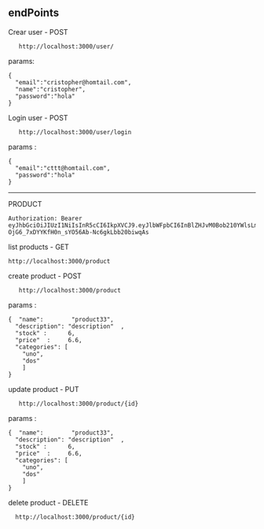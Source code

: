   
## endPoints

Crear user - POST
  ```
     http://localhost:3000/user/
   ```
params:
```
{
  "email":"cristopher@homtail.com",
  "name":"cristopher",
  "password":"hola"
}
```

Login user - POST
  ```
     http://localhost:3000/user/login
   ```
params :
```
{
  "email":"cttt@homtail.com",
  "password":"hola"
}
```

----------------------------------
PRODUCT 

``` 
Authorization: Bearer eyJhbGciOiJIUzI1NiIsInR5cCI6IkpXVCJ9.eyJlbWFpbCI6InBlZHJvM0Bob210YWlsLmNvbSIsImlhdCI6MTcyODY5NDE5NiwiZXhwIjoxNzI4NzAxMzk2fQ.so-OjG6_7xDYYKfH0n_sYO56Ab-Nc6gkLbb20biwqAs 
```

list products - GET
  ```
http://localhost:3000/product
  ```

create product - POST
  ```
     http://localhost:3000/product
   ```
params :
```
{  "name":        "product33",
  "description": "description"  , 
  "stock" :      6,
  "price"  :     6.6,
  "categories": [
    "uno",
    "dos"
    ]
}
```

update product - PUT
  ```
     http://localhost:3000/product/{id}
   ```
params :
```
{  "name":        "product33",
  "description": "description"  , 
  "stock" :      6,
  "price"  :     6.6,
  "categories": [
    "uno",
    "dos"
    ]
}
```

delete product - DELETE
  ```
    http://localhost:3000/product/{id}
   ```

